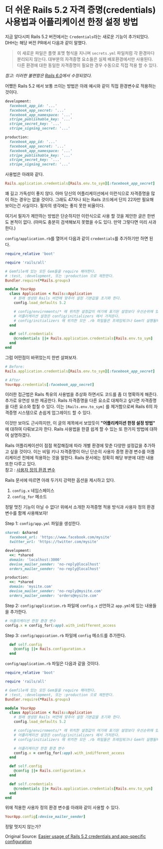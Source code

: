 # 더 쉬운 Rails 5.2 자격 증명(credentials) 사용법과 어플리케이션 한정 설정 방법

지금 알다시피 Rails 5.2 버전에서는 `Credentials`라는 새로운 기능이 추가되었다. DHH는 해당 버전 PR에서 다음과 같이 말했다.

> 이 새로운 파일은 플랫 포멧 형식을 지니며 `secrets.yml` 파일처럼 각 환경마다 분리되지 않는다. 대부분의 자격증명 요소들은 실제 배포환경에서만 사용된다. 다른 환경에 대한 동일한 자격증명이 필요한 경우 수동으로 직접 적용 할 수 있다.

*참고: 이러한 불편함은 [Rails 6.0](https://github.com/rails/rails/pull/33521)에서 수정되었다.*

어쨌든 Rails 5.2 에서 보통 쓰이는 방법은 아래 예시와 같이 직접 환경변수로 적용하는 것이다.

```rb
development:
  facebook_app_id: '...'
  facebook_app_secret: '...'
  facebook_app_namespace: '...'
  stripe_publishable_key: '...'
  stripe_secret_key: '...'
  stripe_signing_secret: '...'

production:
  facebook_app_id: '...'
  facebook_app_secret: '...'
  facebook_app_namespace: '...'
  stripe_publishable_key: '...'
  stripe_secret_key: '...'
  stripe_signing_secret: '...'
```

사용법은 아래와 같다.
```rb
Rails.application.credentials[Rails.env.to_sym][:facebook_app_secret]
```
꽤 길고 가독성이 좋지 않다. 아마 당신의 어플리케이선에서 이런식으로 자격증명을 많이 하는 경우는 없을 것이다. 그래도 47자나 되는 Rails 코드에서 단지 22자만 필요해 보이는건 사실이다. 필자의 생각에는 좋지 못한 비율이다.

여기서 필자가 제안하는 방법은 단순하지만 이런식으로 사용 할 것을 제안한 글은 한번도 본적이 없다. (아마도 충분히 검색해보지 못했을 수도 있다. 만약 그렇다면 미리 사과한다.)

`config/application.rb`를 열어서 다음과 같이 `credentials`를 추가하기만 하면 된다.

```rb
require_relative 'boot'

require 'rails/all'

# Gemfile에 있는 모든 Gem들을 require 해야한다.
# :test, :development, 또는 :production 으로 제한한다.
Bundler.require(*Rails.groups)

module YourApp
  class Application < Rails::Application
    # 원래 생성된 Rails 버전에 맞추어 설정 기본값을 초기화 한다.
    config.load_defaults 5.2

    # config/envirnments/* 에 위치한 설정값이 여기에 표기된 설정보다 우선순위에 있다.
    # 어플리케이션 설정은 config/initializers 에서 가저온다.
    # config/initializers 에 위치한 모든 .rb 파일들은 프레임워크나 Gem이 실행될때 자동으로 불러온다.
  end

  def self.credentials
    @credentials ||= Rails.application.credentials[Rails.env.to_sym]
  end
end
```

그럼 어떤점이 바뀌었는지 한번 살펴보자.

```rb
# Before:
Rails.application.credentials[Rails.env.to_sym][:facebook_app_secret]

# After
YourApp.credentials[:facebook_app_secret]
```

이러한 접근법은 Rails 특유의 사용법을 추상화 하면서도 코드를 좀 더 명확하게 해준다. 추가로 유연성 또한 제공한다. Rails 자격증명을 다른 요소로 대체하고 싶다면 자격증명을 다른 요소와 합칠 수 있다. 이는 `[Rails.env.to_sym]` 를 제거함으로써 Rails 6의 자격증명 시스템으로 손쉽게 업그레이드 할 수 있다.

이것만 보아도 근사하지만, 이 글의 제목에서 보았듯이 **"어플리케이션 한정 설정 방법"** 에 대하여 다뤄보고자 한다. Rails 사용법을 한결 쉽게 할 수 있는 또 한가지 방법에 대하여 설명하겠다.

Rails 어플리케이션이 점점 복잡해짐에 따라 개별 환경에 맞춘 다양한 설정값을 추가하고 싶을 것이다. 이는 비밀 키나 자격증명이 아닌 단순히 사용자 증명 환경 변수를 어플리케이션 전체에 적용하는 것을 말한다. Rails 문서에는 정확히 해당 부분에 대한 내용 또한 다루고 있다. <br>
참고 : [사용자 정의 환경 변수](https://guides.rubyonrails.org/v5.2/configuring.html#custom-configuration)

Rails 문서에 따르면 아래 두가지 강력한 옵션을 제시하고 있다.

1. `config.x` 네임스페이스
2. `config_for` 메소드

정말 멋진 기능이 아닐 수 없다! 위에서 소개한 자격증명 적용 방식과 사용자 정의 환경 변수를 함께 사용해보자!

Step 1: `config/app.yml` 파일을 생성한다.

```rb
shared: &shared
  facebook_url: 'https://www.facebook.com/mysite'
  twitter_url: 'https://twitter.com/mysite'

development:
  <<: *shared
  domain: 'localhost:3000'
  devise_mailer_sender: 'no-reply@localhost'
  orders_mailer_sender: 'no-reply@localhost'

production:
  <<: *shared
  domain: 'mysite.com'
  devise_mailer_sender: 'no-reply@mysite.com'
  orders_mailer_sender: 'orders@mysite.com'
```

Step 2: `config/application.rb` 파일에 `config.x` 선언하고 `app.yml`에 있는 내용들을 추가한다.

```rb
# 어플리케이션 한정 환경 변수
config.x = config_for(:app).with_indifferent_access
```

Step 3: `config/appication.rb` 파일에 `config` 메소드를 추가한다.

```rb
  def self.config
    @config ||= Rails.configuration.x
  end
```

`config/application.rb` 파일은 다음과 같을 것이다.

```rb
require_relative 'boot'

require 'rails/all'

# Gemfile에 있는 모든 Gem들을 require 해야한다.
# :test, :development, 또는 :production 으로 제한한다.
Bundler.require(*Rails.groups)

module YourApp
  class Application < Rails::Application
    # 원래 생성된 Rails 버전에 맞추어 설정 기본값을 초기화 한다.
    config.load_defaults 5.2

    # config/envirnments/* 에 위치한 설정값이 여기에 표기된 설정보다 우선순위에 있다.
    # 어플리케이션 설정은 config/initializers 에서 가저온다.
    # config/initializers 에 위치한 모든 .rb 파일들은 프레임워크나 Gem이 실행될때 자동으로 불러온다.

    # 어플리케이션 한정 환경 변수
    config.x = config_for(:app).with_indifferent_access
  end

  def self.config
    @config ||= Rails.configuration.x
  end

  def self.credentials
    @credentials ||= Rails.application.credentials[Rails.env.to_sym]
  end
end
```

위에 적용한 사용자 정의 환경 변수를 아래와 같이 사용할 수 있다.

```rb
YourApp.config[:devise_mailer_sender]
```

정말 멋지지 않는가?

Original Source:
[Easier usage of Rails 5.2 credentials and app-specific configuration](https://dev.to/svyatov/easier-usage-of-rails-52-credentials-and-app-specific-configuration-461g)
